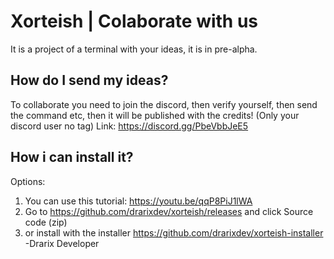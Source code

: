 # Xorteish | Colaborate with us
It is a project of a terminal with your ideas, it is in pre-alpha.

## How do I send my ideas?
To collaborate you need to join the discord, then verify yourself, then send the command etc, then it will be published with the credits! (Only your discord user no tag)
Link:
https://discord.gg/PbeVbbJeE5

## How i can install it?
Options:
1. You can use this tutorial: https://youtu.be/qqP8PiJ1lWA
2. Go to https://github.com/drarixdev/xorteish/releases and click Source code (zip)
3. or install with the installer https://github.com/drarixdev/xorteish-installer
-Drarix Developer
